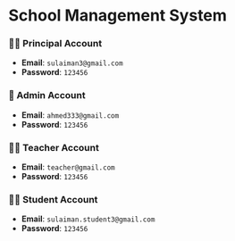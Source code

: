 # School Management System

### 👨‍💼 Principal Account
- **Email**: `sulaiman3@gmail.com`
- **Password**: `123456`

### 🔧 Admin Account
- **Email**: `ahmed333@gmail.com`
- **Password**: `123456`

### 👨‍🏫 Teacher Account
- **Email**: `teacher@gmail.com`
- **Password**: `123456`

### 👨‍🎓 Student Account
- **Email**: `sulaiman.student3@gmail.com`
- **Password**: `123456`
